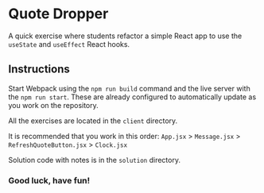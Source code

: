 # Quote Dropper
A quick exercise where students refactor a simple React app to use the `useState` and `useEffect` React hooks.

## Instructions
Start Webpack using the `npm run build` command and the live server with the `npm run start`. 
These are already configured to automatically update as you work on the repository.

All the exercises are located in the `client` directory. 

It is recommended that you work in this order: `App.jsx` > `Message.jsx` > `RefreshQuoteButton.jsx` > `Clock.jsx`

Solution code with notes is in the `solution` directory. 

### Good luck, have fun!
